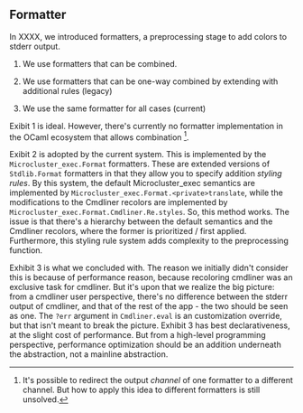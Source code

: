 ## Formatter

In XXXX, we introduced formatters, a preprocessing stage to add colors to stderr output.

1. We use formatters that can be combined.

2. We use formatters that can be one-way combined by extending with additional rules (legacy)

3. We use the same formatter for all cases (current)

Exibit 1 is ideal. However, there's currently no formatter implementation in the OCaml ecosystem that allows combination [^redirect].

Exibit 2 is adopted by the current system. This is implemented by the `Microcluster_exec.Format` formatters. These are extended versions of `Stdlib.Format` formatters in that they allow you to specify addition _styling rules_. By this system, the default Microcluster_exec semantics are implemented by `Microcluster_exec.Format.<private>translate`, while the modifications to the Cmdliner recolors are implemented by `Microcluster_exec.Format.Cmdliner.Re.styles`. So, this method works. The issue is that there's a hierarchy between the default semantics and the Cmdliner recolors, where the former is prioritized / first applied. Furthermore, this styling rule system adds complexity to the preprocessing function.

Exhibit 3 is what we concluded with. The reason we initially didn't consider this is because of performance reason, because recoloring cmdliner was an exclusive task for cmdliner. But it's upon that we realize the big picture: from a cmdliner user perspective, there's no difference between the stderr output of cmdliner, and that of the rest of the app - the two should be seen as one. The `?err` argument in `Cmdliner.eval` is an customization override, but that isn't meant to break the picture. Exhibit 3 has best declarativeness, at the slight cost of performance. But from a high-level programming perspective, performance optimization should be an addition underneath the abstraction, not a mainline abstraction.

[^redirect]: It's possible to redirect the output _channel_ of one formatter to a different channel. But how to apply this idea to different formatters is still unsolved.
